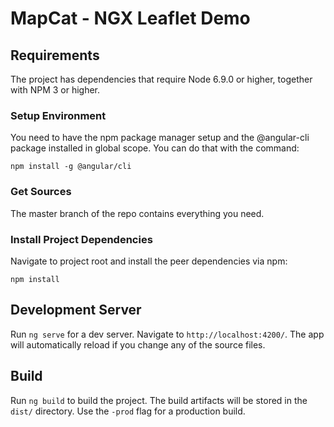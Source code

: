 # MapCat - NGX Leaflet Demo

## Requirements

The project has dependencies that require Node 6.9.0 or higher, together with NPM 3 or higher.

### Setup Environment

You need to have the npm package manager setup and the @angular-cli package installed in global scope. You can do that with the command:
```
npm install -g @angular/cli
```

### Get Sources

The master branch of the repo contains everything you need.

### Install Project Dependencies

Navigate to project root and install the peer dependencies via npm:
```
npm install
```

## Development Server

Run `ng serve` for a dev server. Navigate to `http://localhost:4200/`. The app will automatically reload if you change any of the source files.

## Build

Run `ng build` to build the project. The build artifacts will be stored in the `dist/` directory. Use the `-prod` flag for a production build.

